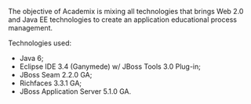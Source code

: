 The objective of Academix is mixing all technologies that brings Web 2.0 and Java EE technologies to create an application educational process management.


Technologies used:
  * Java 6;
  * Eclipse IDE 3.4 (Ganymede) w/ JBoss Tools 3.0 Plug-in;
  * JBoss Seam 2.2.0 GA;
  * Richfaces 3.3.1 GA;
  * JBoss Application Server 5.1.0 GA.